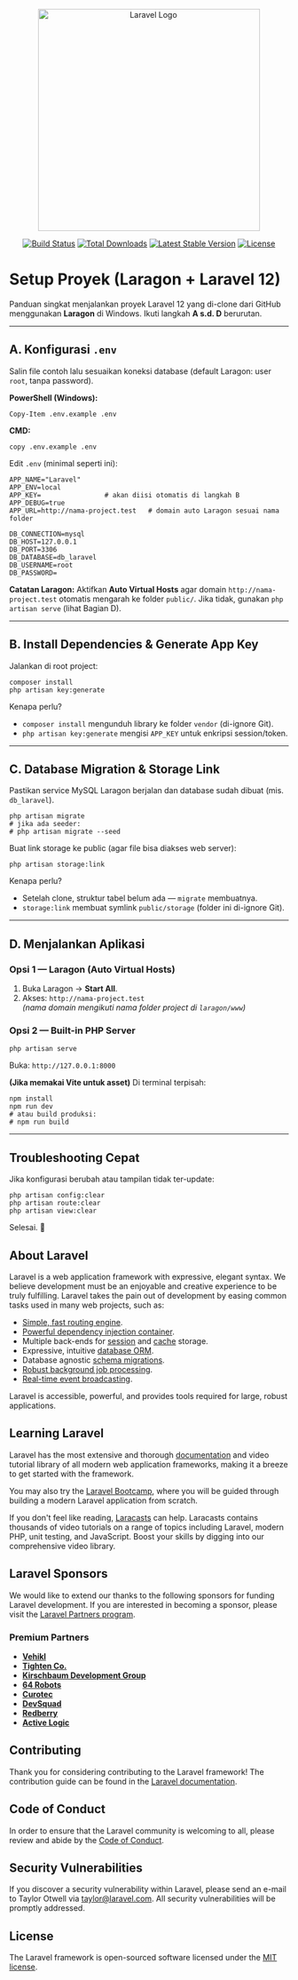 <p align="center"><a href="https://laravel.com" target="_blank"><img src="https://raw.githubusercontent.com/laravel/art/master/logo-lockup/5%20SVG/2%20CMYK/1%20Full%20Color/laravel-logolockup-cmyk-red.svg" width="400" alt="Laravel Logo"></a></p>

<p align="center">
<a href="https://github.com/laravel/framework/actions"><img src="https://github.com/laravel/framework/workflows/tests/badge.svg" alt="Build Status"></a>
<a href="https://packagist.org/packages/laravel/framework"><img src="https://img.shields.io/packagist/dt/laravel/framework" alt="Total Downloads"></a>
<a href="https://packagist.org/packages/laravel/framework"><img src="https://img.shields.io/packagist/v/laravel/framework" alt="Latest Stable Version"></a>
<a href="https://packagist.org/packages/laravel/framework"><img src="https://img.shields.io/packagist/l/laravel/framework" alt="License"></a>
</p>

# Setup Proyek (Laragon + Laravel 12)

Panduan singkat menjalankan proyek Laravel 12 yang di-clone dari GitHub menggunakan **Laragon** di Windows. Ikuti langkah **A s.d. D** berurutan.

---

## A. Konfigurasi `.env`

Salin file contoh lalu sesuaikan koneksi database (default Laragon: user `root`, tanpa password).

**PowerShell (Windows):**

    Copy-Item .env.example .env

**CMD:**

    copy .env.example .env

Edit `.env` (minimal seperti ini):

    APP_NAME="Laravel"
    APP_ENV=local
    APP_KEY=                # akan diisi otomatis di langkah B
    APP_DEBUG=true
    APP_URL=http://nama-project.test   # domain auto Laragon sesuai nama folder

    DB_CONNECTION=mysql
    DB_HOST=127.0.0.1
    DB_PORT=3306
    DB_DATABASE=db_laravel
    DB_USERNAME=root
    DB_PASSWORD=

**Catatan Laragon:** Aktifkan **Auto Virtual Hosts** agar domain `http://nama-project.test` otomatis mengarah ke folder `public/`. Jika tidak, gunakan `php artisan serve` (lihat Bagian D).

---

## B. Install Dependencies & Generate App Key

Jalankan di root project:

    composer install
    php artisan key:generate

Kenapa perlu?

- `composer install` mengunduh library ke folder `vendor` (di-ignore Git).
- `php artisan key:generate` mengisi `APP_KEY` untuk enkripsi session/token.

---

## C. Database Migration & Storage Link

Pastikan service MySQL Laragon berjalan dan database sudah dibuat (mis. `db_laravel`).

    php artisan migrate
    # jika ada seeder:
    # php artisan migrate --seed

Buat link storage ke public (agar file bisa diakses web server):

    php artisan storage:link

Kenapa perlu?

- Setelah clone, struktur tabel belum ada — `migrate` membuatnya.
- `storage:link` membuat symlink `public/storage` (folder ini di-ignore Git).

---

## D. Menjalankan Aplikasi

### Opsi 1 — Laragon (Auto Virtual Hosts)

1. Buka Laragon → **Start All**.
2. Akses: `http://nama-project.test`  
   *(nama domain mengikuti nama folder project di `laragon/www`)*

### Opsi 2 — Built-in PHP Server

    php artisan serve

Buka: `http://127.0.0.1:8000`

**(Jika memakai Vite untuk asset)**
Di terminal terpisah:

    npm install
    npm run dev
    # atau build produksi:
    # npm run build

---

## Troubleshooting Cepat

Jika konfigurasi berubah atau tampilan tidak ter-update:

    php artisan config:clear
    php artisan route:clear
    php artisan view:clear

Selesai. 🚀

## About Laravel

Laravel is a web application framework with expressive, elegant syntax. We believe development must be an enjoyable and creative experience to be truly fulfilling. Laravel takes the pain out of development by easing common tasks used in many web projects, such as:

- [Simple, fast routing engine](https://laravel.com/docs/routing).
- [Powerful dependency injection container](https://laravel.com/docs/container).
- Multiple back-ends for [session](https://laravel.com/docs/session) and [cache](https://laravel.com/docs/cache) storage.
- Expressive, intuitive [database ORM](https://laravel.com/docs/eloquent).
- Database agnostic [schema migrations](https://laravel.com/docs/migrations).
- [Robust background job processing](https://laravel.com/docs/queues).
- [Real-time event broadcasting](https://laravel.com/docs/broadcasting).

Laravel is accessible, powerful, and provides tools required for large, robust applications.

## Learning Laravel

Laravel has the most extensive and thorough [documentation](https://laravel.com/docs) and video tutorial library of all modern web application frameworks, making it a breeze to get started with the framework.

You may also try the [Laravel Bootcamp](https://bootcamp.laravel.com), where you will be guided through building a modern Laravel application from scratch.

If you don't feel like reading, [Laracasts](https://laracasts.com) can help. Laracasts contains thousands of video tutorials on a range of topics including Laravel, modern PHP, unit testing, and JavaScript. Boost your skills by digging into our comprehensive video library.

## Laravel Sponsors

We would like to extend our thanks to the following sponsors for funding Laravel development. If you are interested in becoming a sponsor, please visit the [Laravel Partners program](https://partners.laravel.com).

### Premium Partners

- **[Vehikl](https://vehikl.com)**
- **[Tighten Co.](https://tighten.co)**
- **[Kirschbaum Development Group](https://kirschbaumdevelopment.com)**
- **[64 Robots](https://64robots.com)**
- **[Curotec](https://www.curotec.com/services/technologies/laravel)**
- **[DevSquad](https://devsquad.com/hire-laravel-developers)**
- **[Redberry](https://redberry.international/laravel-development)**
- **[Active Logic](https://activelogic.com)**

## Contributing

Thank you for considering contributing to the Laravel framework! The contribution guide can be found in the [Laravel documentation](https://laravel.com/docs/contributions).

## Code of Conduct

In order to ensure that the Laravel community is welcoming to all, please review and abide by the [Code of Conduct](https://laravel.com/docs/contributions#code-of-conduct).

## Security Vulnerabilities

If you discover a security vulnerability within Laravel, please send an e-mail to Taylor Otwell via [taylor@laravel.com](mailto:taylor@laravel.com). All security vulnerabilities will be promptly addressed.

## License

The Laravel framework is open-sourced software licensed under the [MIT license](https://opensource.org/licenses/MIT).
